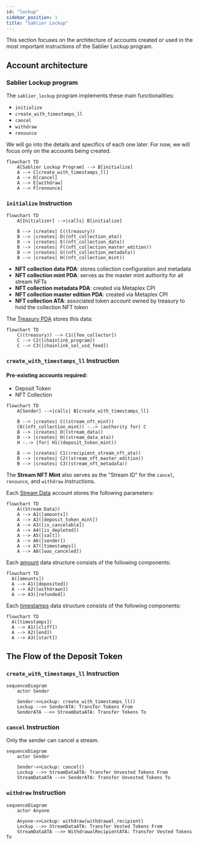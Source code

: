 ```yaml
---
id: "lockup"
sidebar_position: 1
title: "Sablier Lockup"
---
```


This section focuses on the architecture of accounts created or used in the most important instructions of the Sablier
Lockup program.

## Account architecture

### Sablier Lockup program

The `sablier_lockup` program implements these main functionalities:

- `initialize`
- `create_with_timestamps_ll`
- `cancel`
- `withdraw`
- `renounce`

We will go into the details and specifics of each one later. For now, we will focus only on the accounts being created.

```mermaid
flowchart TD
    A[Sablier Lockup Program] --> B[initialize]
    A --> C[create_with_timestamps_ll]
    A --> D[cancel]
    A --> E[withdraw]
    A --> F[renounce]
```

### `initialize` Instruction

```mermaid
flowchart TD
    A[Initializer] -->|calls| B[initialize]

    B --> |creates| C((treasury))
    B --> |creates| D((nft_collection_ata))
    B --> |creates| E((nft_collection_data))
    B --> |creates| F((nft_collection_master_edition))
    B --> |creates| G((nft_collection_metadata))
    B --> |creates| H((nft_collection_mint))
```

- **NFT collection data PDA**: stores collection configuration and metadata
- **NFT collection mint PDA**: serves as the master mint authority for all stream NFTs
- **NFT collection metadata PDA**: created via Metaplex CPI
- **NFT collection master edition PDA**: created via Metaplex CPI
- **NFT collection ATA**: associated token account owned by treasury to hold the collection NFT token

The
[Treasury PDA](https://github.com/sablier-labs/solsab/blob/e1085fe87ea3d02556156ee446e820d150af483e/programs/lockup/src/state/treasury.rs#L5-L10)
stores this data:

```mermaid
flowchart TD
    C((treasury)) --> C1([fee_collector])
    C --> C2([chainlink_program])
    C --> C3([chainlink_sol_usd_feed])
```

### `create_with_timestamps_ll` Instruction

#### Pre-existing accounts required:

- Deposit Token
- NFT Collection

```mermaid
flowchart TD
    A[Sender] -->|calls| B[create_with_timestamps_ll]

    B --> |creates| C((stream_nft_mint))
    C0((nft_collection_mint)) -.-> |authority for| C
    B --> |creates| D((stream_data))
    B --> |creates| H((stream_data_ata))
    H -.-> |for| H1((deposit_token_mint))

    B --> |creates| C1((recipient_stream_nft_ata))
    B --> |creates| C2((stream_nft_master_edition))
    B --> |creates| C3((stream_nft_metadata))
```

The **Stream NFT Mint** also serves as the "Stream ID" for the `cancel`, `renounce`, and `withdraw` instructions.

Each
[Stream Data](https://github.com/sablier-labs/solsab/blob/e1085fe87ea3d02556156ee446e820d150af483e/programs/lockup/src/state/lockup.rs#L14-L24)
account stores the following parameters:

```mermaid
flowchart TD
    A((Stream Data))
    A --> A1([amounts])
    A --> A2([deposit_token_mint])
    A --> A3([is_cancelable])
    A --> A4([is_depleted])
    A --> A5([salt])
    A --> A6([sender])
    A --> A7([timestamps])
    A --> A8([was_canceled])
```

Each
[amount](https://github.com/sablier-labs/solsab/blob/e1085fe87ea3d02556156ee446e820d150af483e/programs/lockup/src/state/lockup.rs#L4-L10)
data structure consists of the following components:

```mermaid
flowchart TD
  A([amounts])
  A --> A1([deposited])
  A --> A2([withdrawn])
  A --> A3([refunded])
```

Each
[timestamps](https://github.com/sablier-labs/solsab/blob/e1085fe87ea3d02556156ee446e820d150af483e/programs/lockup/src/state/lockup.rs#L28-L32)
data structure consists of the following components:

```mermaid
flowchart TD
  A([timestamps])
  A --> A1([cliff])
  A --> A2([end])
  A --> A3([start])
```

## The Flow of the Deposit Token

### `create_with_timestamps_ll` Instruction

```mermaid
sequenceDiagram
    actor Sender

    Sender->>Lockup: create_with_timestamps_ll()
    Lockup -->> SenderATA: Transfer Tokens From
    SenderATA -->> StreamDataATA: Transfer Tokens To
```

### `cancel` Instruction

Only the sender can cancel a stream.

```mermaid
sequenceDiagram
    actor Sender

    Sender->>Lockup: cancel()
    Lockup -->> StreamDataATA: Transfer Unvested Tokens From
    StreamDataATA -->> SenderATA: Transfer Unvested Tokens To
```

### `withdraw` Instruction

```mermaid
sequenceDiagram
    actor Anyone

    Anyone->>Lockup: withdraw(withdrawal_recipient)
    Lockup -->> StreamDataATA: Transfer Vested Tokens From
    StreamDataATA -->> WithdrawalRecipientATA: Transfer Vested Tokens To
```

